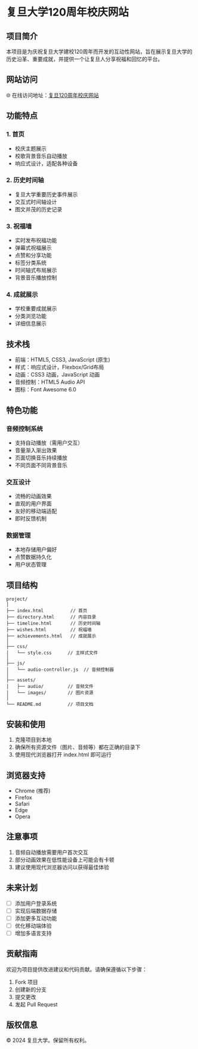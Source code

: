 # 复旦大学120周年校庆网站

## 项目简介
本项目是为庆祝复旦大学建校120周年而开发的互动性网站，旨在展示复旦大学的历史沿革、重要成就，并提供一个让复旦人分享祝福和回忆的平台。

## 网站访问
🌐 在线访问地址：[复旦120周年校庆网站](https://sampan2006.github.io/Fudan-celebration/)

## 功能特点

### 1. 首页
- 校庆主题展示
- 校歌背景音乐自动播放
- 响应式设计，适配各种设备

### 2. 历史时间轴
- 复旦大学重要历史事件展示
- 交互式时间轴设计
- 图文并茂的历史记录

### 3. 祝福墙
- 实时发布祝福功能
- 弹幕式祝福展示
- 点赞和分享功能
- 标签分类系统
- 时间轴式布局展示
- 背景音乐播放控制

### 4. 成就展示
- 学校重要成就展示
- 分类浏览功能
- 详细信息展示

## 技术栈
- 前端：HTML5, CSS3, JavaScript (原生)
- 样式：响应式设计，Flexbox/Grid布局
- 动画：CSS3 动画，JavaScript 动画
- 音频控制：HTML5 Audio API
- 图标：Font Awesome 6.0

## 特色功能

### 音频控制系统
- 支持自动播放（需用户交互）
- 音量渐入渐出效果
- 页面切换音乐持续播放
- 不同页面不同背景音乐

### 交互设计
- 流畅的动画效果
- 直观的用户界面
- 友好的移动端适配
- 即时反馈机制

### 数据管理
- 本地存储用户偏好
- 点赞数据持久化
- 用户状态管理

## 项目结构
```
project/
│
├── index.html          // 首页
├── directory.html      // 内容目录
├── timeline.html       // 历史时间轴
├── wishes.html         // 祝福墙
├── achievements.html   // 成就展示
│
├── css/
│   └── style.css      // 主样式文件
│
├── js/
│   └── audio-controller.js  // 音频控制器
│
├── assets/
│   ├── audio/         // 音频文件
│   └── images/        // 图片资源
│
└── README.md          // 项目文档
```

## 安装和使用
1. 克隆项目到本地
2. 确保所有资源文件（图片、音频等）都在正确的目录下
3. 使用现代浏览器打开 index.html 即可运行

## 浏览器支持
- Chrome (推荐)
- Firefox
- Safari
- Edge
- Opera

## 注意事项
1. 音频自动播放需要用户首次交互
2. 部分动画效果在低性能设备上可能会有卡顿
3. 建议使用现代浏览器访问以获得最佳体验

## 未来计划
- [ ] 添加用户登录系统
- [ ] 实现后端数据存储
- [ ] 添加更多互动功能
- [ ] 优化移动端体验
- [ ] 增加多语言支持

## 贡献指南
欢迎为项目提供改进建议和代码贡献。请确保遵循以下步骤：
1. Fork 项目
2. 创建新的分支
3. 提交更改
4. 发起 Pull Request

## 版权信息
© 2024 复旦大学。保留所有权利。 
